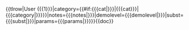 <includeonly>{{tlrow|User {{{1}}}|category={{#if:{{{cat|}}}|{{{cat}}}|{{{category|}}}}}|notes={{{notes|}}}|demolevel={{{demolevel|}}}|subst={{{subst|}}}|params={{{params|}}}}}</includeonly><noinclude>{{doc}}</noinclude>